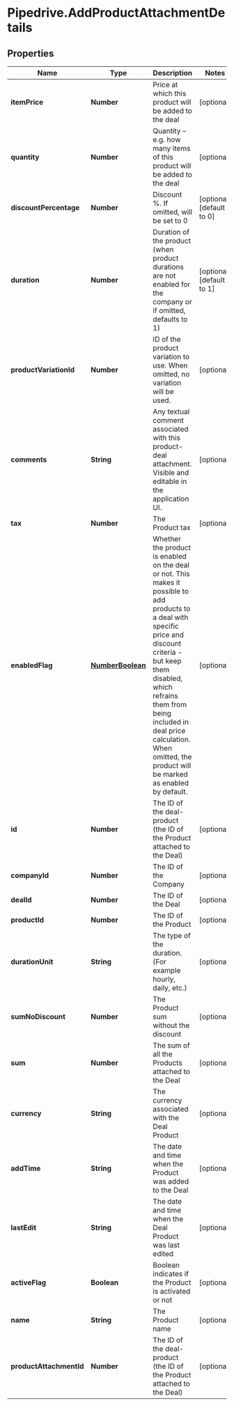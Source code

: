 # Pipedrive.AddProductAttachmentDetails

## Properties

Name | Type | Description | Notes
------------ | ------------- | ------------- | -------------
**itemPrice** | **Number** | Price at which this product will be added to the deal | [optional] 
**quantity** | **Number** | Quantity – e.g. how many items of this product will be added to the deal | [optional] 
**discountPercentage** | **Number** | Discount %. If omitted, will be set to 0 | [optional] [default to 0]
**duration** | **Number** | Duration of the product (when product durations are not enabled for the company or if omitted, defaults to 1) | [optional] [default to 1]
**productVariationId** | **Number** | ID of the product variation to use. When omitted, no variation will be used. | [optional] 
**comments** | **String** | Any textual comment associated with this product-deal attachment. Visible and editable in the application UI. | [optional] 
**tax** | **Number** | The Product tax | [optional] 
**enabledFlag** | [**NumberBoolean**](NumberBoolean.md) | Whether the product is enabled on the deal or not. This makes it possible to add products to a deal with specific price and discount criteria - but keep them disabled, which refrains them from being included in deal price calculation. When omitted, the product will be marked as enabled by default. | [optional] 
**id** | **Number** | The ID of the deal-product (the ID of the Product attached to the Deal) | [optional] 
**companyId** | **Number** | The ID of the Company | [optional] 
**dealId** | **Number** | The ID of the Deal | [optional] 
**productId** | **Number** | The ID of the Product | [optional] 
**durationUnit** | **String** | The type of the duration. (For example hourly, daily, etc.) | [optional] 
**sumNoDiscount** | **Number** | The Product sum without the discount | [optional] 
**sum** | **Number** | The sum of all the Products attached to the Deal | [optional] 
**currency** | **String** | The currency associated with the Deal Product | [optional] 
**addTime** | **String** | The date and time when the Product was added to the Deal | [optional] 
**lastEdit** | **String** | The date and time when the Deal Product was last edited | [optional] 
**activeFlag** | **Boolean** | Boolean indicates if the Product is activated or not | [optional] 
**name** | **String** | The Product name | [optional] 
**productAttachmentId** | **Number** | The ID of the deal-product (the ID of the Product attached to the Deal) | [optional] 



